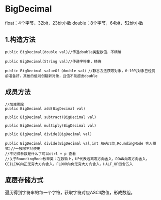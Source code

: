 # BigDecimal

float：4个字节，32bit，23bit小数
double：8个字节，64bit，52bit小数

##  1.构造方法
```
public BigDecimal(double val)//传递double类型数值，不精确

public BigDecimal(String val)//传递字符串，精确

public BigDecimal valueOf（double val）//静态方法获取对象，0~10的对象已经提前准备好，其他的值则创建新对象，且值不能超出double
```

## 成员方法

```
//加减乘除
public BigDecimal add(BigDecimal val)

public BigDecimal subtract(BigDecimal val)

public BigDecimal multiply(BigDecimal val)

public BigDecimal divide(BigDecimal val)

public BigDecimal divide(BigDecimal val,int 精确几位,RoundingMode 舍入模式)//一般除不尽使用
//不记得参数是什么了可以ctrl + p 查看
//关于RoundingMode枚举类：在数轴上，UP代表远离零方向舍入，DOWN向零方向舍入，CEILING向正无穷大方向舍入，FLOOR向负无穷大方向舍入，HALF_UP四舍五入

```


## 底层存储方式
遍历得到字符串的每一个字符，获取字符对应ASCII数值，形成数组。
